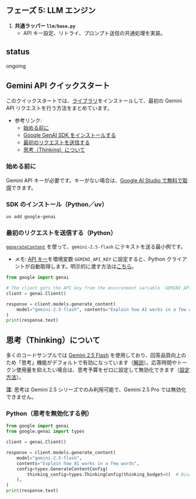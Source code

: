 ## フェーズ 5: LLM エンジン

1. **共通ラッパー `llm/base.py`**
   - API キー設定、リトライ、プロンプト送信の共通処理を実装。

## status

ongoing

## Gemini API クイックスタート

このクイックスタートでは、[ライブラリ](https://ai.google.dev/gemini-api/docs/libraries?hl=ja)をインストールして、最初の Gemini API リクエストを行う方法をまとめています。

- 参考リンク:
  - [始める前に](https://ai.google.dev/gemini-api/docs/quickstart?hl=ja#before_you_begin)
  - [Google GenAI SDK をインストールする](https://ai.google.dev/gemini-api/docs/quickstart?hl=ja#install-gemini-library)
  - [最初のリクエストを送信する](https://ai.google.dev/gemini-api/docs/quickstart?hl=ja#make-first-request)
  - [思考（Thinking）について](https://ai.google.dev/gemini-api/docs/thinking?hl=ja)

### 始める前に

Gemini API キーが必要です。キーがない場合は、[Google AI Studio で無料で取得](https://aistudio.google.com/app/apikey?hl=ja)できます。

### SDK のインストール（Python／uv）

```bash
uv add google-genai
```

### 最初のリクエストを送信する（Python）

[`generateContent`](https://ai.google.dev/api/generate-content?hl=ja#method:-models.generatecontent) を使って、`gemini-2.5-flash` にテキストを送る最小例です。

- メモ: [API キー](https://ai.google.dev/gemini-api/docs/api-key?hl=ja#set-api-env-var)を環境変数 `GEMINI_API_KEY` に設定すると、Python クライアントが自動取得します。明示的に渡す方法は[こちら](https://ai.google.dev/gemini-api/docs/api-key?hl=ja#provide-api-key-explicitly)。

```python
from google import genai

# The client gets the API key from the environment variable `GEMINI_API_KEY`.
client = genai.Client()

response = client.models.generate_content(
    model="gemini-2.5-flash", contents="Explain how AI works in a few words"
)
print(response.text)
```

## 思考（Thinking）について

多くのコードサンプルでは [Gemini 2.5 Flash](https://ai.google.dev/gemini-api/docs/models?hl=ja#gemini-2.5-flash) を使用しており、回答品質向上のため「思考」機能がデフォルトで有効になっています（[解説](https://ai.google.dev/gemini-api/docs/thinking?hl=ja)）。応答時間やトークン使用量を抑えたい場合は、思考予算をゼロに設定して無効化できます（[設定方法](https://ai.google.dev/gemini-api/docs/thinking?hl=ja#set-budget)）。

**注**: 思考は Gemini 2.5 シリーズでのみ利用可能で、Gemini 2.5 Pro では無効化できません。

### Python（思考を無効化する例）

```python
from google import genai
from google.genai import types

client = genai.Client()

response = client.models.generate_content(
    model="gemini-2.5-flash",
    contents="Explain how AI works in a few words",
    config=types.GenerateContentConfig(
        thinking_config=types.ThinkingConfig(thinking_budget=0)  # Disables thinking
    ),
)
print(response.text)
```
